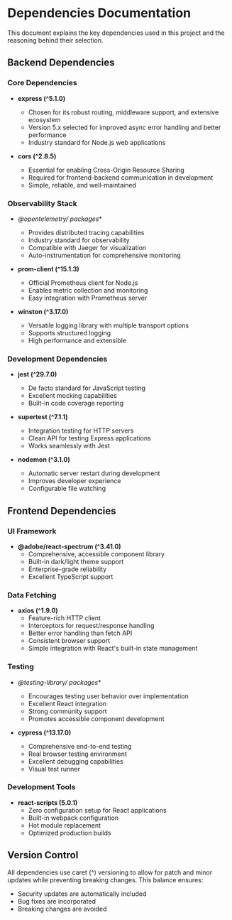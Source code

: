 # Dependencies Documentation

This document explains the key dependencies used in this project and the reasoning behind their selection.

## Backend Dependencies

### Core Dependencies

- **express (^5.1.0)**
  - Chosen for its robust routing, middleware support, and extensive ecosystem
  - Version 5.x selected for improved async error handling and better performance
  - Industry standard for Node.js web applications

- **cors (^2.8.5)**
  - Essential for enabling Cross-Origin Resource Sharing
  - Required for frontend-backend communication in development
  - Simple, reliable, and well-maintained

### Observability Stack

- **@opentelemetry/* packages**
  - Provides distributed tracing capabilities
  - Industry standard for observability
  - Compatible with Jaeger for visualization
  - Auto-instrumentation for comprehensive monitoring

- **prom-client (^15.1.3)**
  - Official Prometheus client for Node.js
  - Enables metric collection and monitoring
  - Easy integration with Prometheus server

- **winston (^3.17.0)**
  - Versatile logging library with multiple transport options
  - Supports structured logging
  - High performance and extensible

### Development Dependencies

- **jest (^29.7.0)**
  - De facto standard for JavaScript testing
  - Excellent mocking capabilities
  - Built-in code coverage reporting

- **supertest (^7.1.1)**
  - Integration testing for HTTP servers
  - Clean API for testing Express applications
  - Works seamlessly with Jest

- **nodemon (^3.1.0)**
  - Automatic server restart during development
  - Improves developer experience
  - Configurable file watching

## Frontend Dependencies

### UI Framework

- **@adobe/react-spectrum (^3.41.0)**
  - Comprehensive, accessible component library
  - Built-in dark/light theme support
  - Enterprise-grade reliability
  - Excellent TypeScript support

### Data Fetching

- **axios (^1.9.0)**
  - Feature-rich HTTP client
  - Interceptors for request/response handling
  - Better error handling than fetch API
  - Consistent browser support
  - Simple integration with React's built-in state management

### Testing

- **@testing-library/* packages**
  - Encourages testing user behavior over implementation
  - Excellent React integration
  - Strong community support
  - Promotes accessible component development

- **cypress (^13.17.0)**
  - Comprehensive end-to-end testing
  - Real browser testing environment
  - Excellent debugging capabilities
  - Visual test runner

### Development Tools

- **react-scripts (5.0.1)**
  - Zero configuration setup for React applications
  - Built-in webpack configuration
  - Hot module replacement
  - Optimized production builds

## Version Control

All dependencies use caret (^) versioning to allow for patch and minor updates while preventing breaking changes. This balance ensures:
- Security updates are automatically included
- Bug fixes are incorporated
- Breaking changes are avoided 